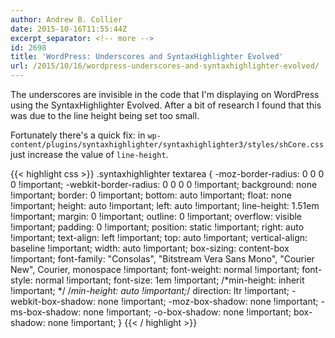 ```yaml
---
author: Andrew B. Collier
date: 2015-10-16T11:55:44Z
excerpt_separator: <!-- more -->
id: 2698
title: 'WordPress: Underscores and SyntaxHighlighter Evolved'
url: /2015/10/16/wordpress-underscores-and-syntaxhighlighter-evolved/
---
```


The underscores are invisible in the code that I'm displaying on WordPress using the SyntaxHighlighter Evolved. After a bit of research I found that this was due to the line height being set too small.

<!--more-->

Fortunately there's a quick fix: in `wp-content/plugins/syntaxhighlighter/syntaxhighlighter3/styles/shCore.css` just increase the value of `line-height`.

{{< highlight css >}}
.syntaxhighlighter textarea {
  -moz-border-radius: 0 0 0 0 !important;
  -webkit-border-radius: 0 0 0 0 !important;
  background: none !important;
  border: 0 !important;
  bottom: auto !important;
  float: none !important;
  height: auto !important;
  left: auto !important;
  line-height: 1.51em !important;
  margin: 0 !important;
  outline: 0 !important;
  overflow: visible !important;
  padding: 0 !important;
  position: static !important;
  right: auto !important;
  text-align: left !important;
  top: auto !important;
  vertical-align: baseline !important;
  width: auto !important;
  box-sizing: content-box !important;
  font-family: "Consolas", "Bitstream Vera Sans Mono", "Courier New", Courier, monospace !important;
  font-weight: normal !important;
  font-style: normal !important;
  font-size: 1em !important;
  /*min-height: inherit !important; */
  /*min-height: auto !important;*/
  direction: ltr !important;
  -webkit-box-shadow: none !important;
  -moz-box-shadow: none !important;
  -ms-box-shadow: none !important;
  -o-box-shadow: none !important;
  box-shadow: none !important;
}
{{< / highlight >}}

